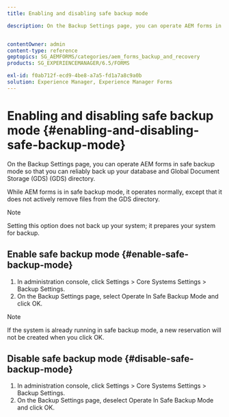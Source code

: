 ```yaml
---
title: Enabling and disabling safe backup mode

description: On the Backup Settings page, you can operate AEM forms in safe backup mode so that you can reliably back up your database and Global Document Storage (GDS) (GDS) directory. Learn how to enable and disable safe backup mode.


contentOwner: admin
content-type: reference
geptopics: SG_AEMFORMS/categories/aem_forms_backup_and_recovery
products: SG_EXPERIENCEMANAGER/6.5/FORMS

exl-id: f0ab712f-ecd9-4be8-a7a5-fd1a7a8c9a0b
solution: Experience Manager, Experience Manager Forms
---
```

# Enabling and disabling safe backup mode {#enabling-and-disabling-safe-backup-mode}

On the Backup Settings page, you can operate AEM forms in safe backup mode so that you can reliably back up your database and Global Document Storage (GDS) (GDS) directory.

While AEM forms is in safe backup mode, it operates normally, except that it does not actively remove files from the GDS directory.

>[!NOTE]
>
>Setting this option does not back up your system; it prepares your system for backup.

## Enable safe backup mode {#enable-safe-backup-mode}

1. In administration console, click Settings &gt; Core Systems Settings &gt; Backup Settings.
1. On the Backup Settings page, select Operate In Safe Backup Mode and click OK.

>[!NOTE]
>
>If the system is already running in safe backup mode, a new reservation will not be created when you click OK.

## Disable safe backup mode {#disable-safe-backup-mode}

1. In administration console, click Settings &gt; Core Systems Settings &gt; Backup Settings.
1. On the Backup Settings page, deselect Operate In Safe Backup Mode and click OK.
